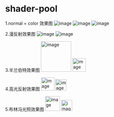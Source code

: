 # shader-pool

1.normal = color 效果图
![image](https://user-images.githubusercontent.com/62586787/114508739-ad6f7d80-9c6f-11eb-9247-b526c3b06341.png)
![image](https://user-images.githubusercontent.com/62586787/114509529-92513d80-9c70-11eb-80b0-9152ff00272e.png)
![image](https://user-images.githubusercontent.com/62586787/114509555-9bdaa580-9c70-11eb-9249-f121ae5cd544.png)

2.漫反射效果图
![image](https://user-images.githubusercontent.com/62586787/114523912-bb2cff00-9c7f-11eb-8b30-b4bee909cefe.png)
![image](https://user-images.githubusercontent.com/62586787/114523973-c6802a80-9c7f-11eb-8b19-6a6f170da07e.png)

3.半兰伯特效果图
<img width="97" alt="image" src="https://user-images.githubusercontent.com/62586787/114726880-b6984180-9d78-11eb-97fc-64cc1160addd.png">
<img width="43" alt="image" src="https://user-images.githubusercontent.com/62586787/114727028-d3cd1000-9d78-11eb-8c98-cc8e152f4875.png">

4.高光反射效果图
<img width="42" alt="image" src="https://user-images.githubusercontent.com/62586787/114732340-666fae00-9d7d-11eb-9d7d-ac5de3ffc4fb.png">
<img width="36" alt="image" src="https://user-images.githubusercontent.com/62586787/114732372-6bccf880-9d7d-11eb-86ec-e176045b3a77.png">

5.布林冯光照效果图
<img width="47" alt="image" src="https://user-images.githubusercontent.com/62586787/114734685-683a7100-9d7f-11eb-8992-2e97c7381458.png">
<img width="35" alt="image" src="https://user-images.githubusercontent.com/62586787/114734718-7092ac00-9d7f-11eb-9c4d-3c37d7227cf8.png">
